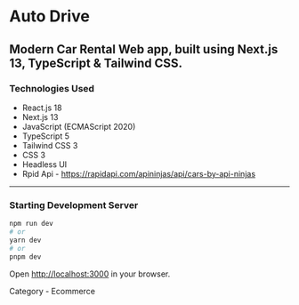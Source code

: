 # **Auto Drive**

## Modern Car Rental Web app, built using Next.js 13, TypeScript & Tailwind CSS.

### Technologies Used

-   React.js 18
-   Next.js 13
-   JavaScript (ECMAScript 2020)
-   TypeScript 5
-   Tailwind CSS 3
-   CSS 3
-   Headless UI
-   Rpid Api - https://rapidapi.com/apininjas/api/cars-by-api-ninjas

---

### Starting Development Server

```bash
npm run dev
# or
yarn dev
# or
pnpm dev
```

Open [http://localhost:3000](http://localhost:3000) in your browser.

Category - Ecommerce
